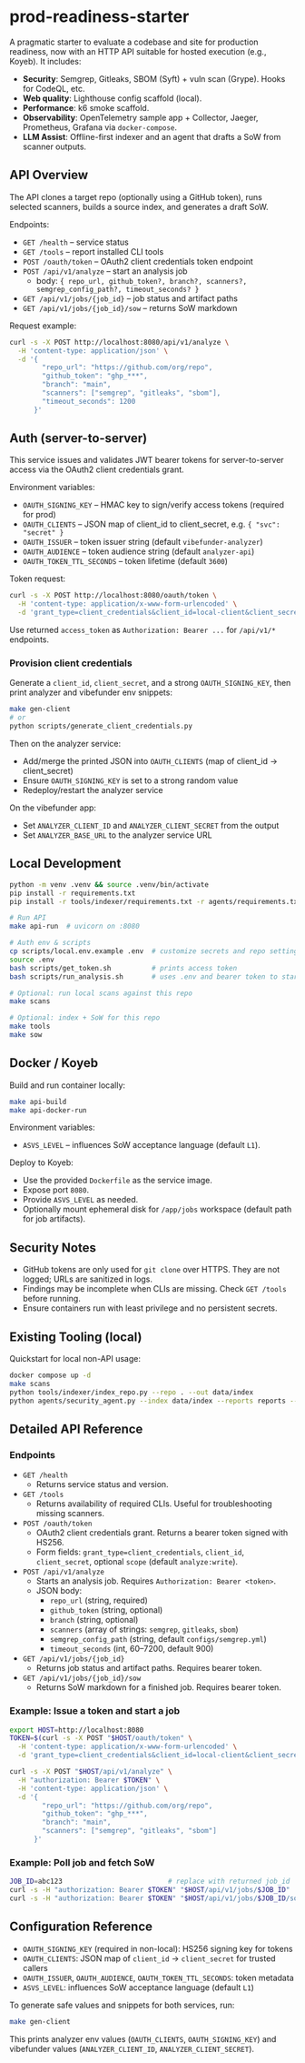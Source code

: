 # prod-readiness-starter

A pragmatic starter to evaluate a codebase and site for production readiness, now with an HTTP API suitable for hosted execution (e.g., Koyeb). It includes:
- **Security**: Semgrep, Gitleaks, SBOM (Syft) + vuln scan (Grype). Hooks for CodeQL, etc.
- **Web quality**: Lighthouse config scaffold (local).
- **Performance**: k6 smoke scaffold.
- **Observability**: OpenTelemetry sample app + Collector, Jaeger, Prometheus, Grafana via `docker-compose`.
- **LLM Assist**: Offline-first indexer and an agent that drafts a SoW from scanner outputs.

## API Overview

The API clones a target repo (optionally using a GitHub token), runs selected scanners, builds a source index, and generates a draft SoW.

Endpoints:
- `GET /health` – service status
- `GET /tools` – report installed CLI tools
- `POST /oauth/token` – OAuth2 client credentials token endpoint
- `POST /api/v1/analyze` – start an analysis job
  - body: `{ repo_url, github_token?, branch?, scanners?, semgrep_config_path?, timeout_seconds? }`
- `GET /api/v1/jobs/{job_id}` – job status and artifact paths
- `GET /api/v1/jobs/{job_id}/sow` – returns SoW markdown

Request example:
```bash
curl -s -X POST http://localhost:8080/api/v1/analyze \
  -H 'content-type: application/json' \
  -d '{
        "repo_url": "https://github.com/org/repo",
        "github_token": "ghp_***",
        "branch": "main",
        "scanners": ["semgrep", "gitleaks", "sbom"],
        "timeout_seconds": 1200
      }'
```

## Auth (server-to-server)

This service issues and validates JWT bearer tokens for server-to-server access via the OAuth2 client credentials grant.

Environment variables:
- `OAUTH_SIGNING_KEY` – HMAC key to sign/verify access tokens (required for prod)
- `OAUTH_CLIENTS` – JSON map of client_id to client_secret, e.g. `{ "svc": "secret" }`
- `OAUTH_ISSUER` – token issuer string (default `vibefunder-analyzer`)
- `OAUTH_AUDIENCE` – token audience string (default `analyzer-api`)
- `OAUTH_TOKEN_TTL_SECONDS` – token lifetime (default `3600`)

Token request:
```bash
curl -s -X POST http://localhost:8080/oauth/token \
  -H 'content-type: application/x-www-form-urlencoded' \
  -d 'grant_type=client_credentials&client_id=local-client&client_secret=local-secret&scope=analyze:write'
```

Use returned `access_token` as `Authorization: Bearer ...` for `/api/v1/*` endpoints.

### Provision client credentials

Generate a `client_id`, `client_secret`, and a strong `OAUTH_SIGNING_KEY`, then print analyzer and vibefunder env snippets:
```bash
make gen-client
# or
python scripts/generate_client_credentials.py
```

Then on the analyzer service:
- Add/merge the printed JSON into `OAUTH_CLIENTS` (map of client_id → client_secret)
- Ensure `OAUTH_SIGNING_KEY` is set to a strong random value
- Redeploy/restart the analyzer service

On the vibefunder app:
- Set `ANALYZER_CLIENT_ID` and `ANALYZER_CLIENT_SECRET` from the output
- Set `ANALYZER_BASE_URL` to the analyzer service URL

## Local Development

```bash
python -m venv .venv && source .venv/bin/activate
pip install -r requirements.txt
pip install -r tools/indexer/requirements.txt -r agents/requirements.txt

# Run API
make api-run  # uvicorn on :8080

# Auth env & scripts
cp scripts/local.env.example .env  # customize secrets and repo settings
source .env
bash scripts/get_token.sh          # prints access token
bash scripts/run_analysis.sh       # uses .env and bearer token to start a job

# Optional: run local scans against this repo
make scans

# Optional: index + SoW for this repo
make tools
make sow
```

## Docker / Koyeb

Build and run container locally:
```bash
make api-build
make api-docker-run
```

Environment variables:
- `ASVS_LEVEL` – influences SoW acceptance language (default `L1`). 

Deploy to Koyeb:
- Use the provided `Dockerfile` as the service image.
- Expose port `8080`.
- Provide `ASVS_LEVEL` as needed.
- Optionally mount ephemeral disk for `/app/jobs` workspace (default path for job artifacts).

## Security Notes
- GitHub tokens are only used for `git clone` over HTTPS. They are not logged; URLs are sanitized in logs.
- Findings may be incomplete when CLIs are missing. Check `GET /tools` before running.
- Ensure containers run with least privilege and no persistent secrets.

## Existing Tooling (local)

Quickstart for local non-API usage:
```bash
docker compose up -d
make scans
python tools/indexer/index_repo.py --repo . --out data/index
python agents/security_agent.py --index data/index --reports reports --out out/sow.md
```

## Detailed API Reference

### Endpoints

- `GET /health`
  - Returns service status and version.
- `GET /tools`
  - Returns availability of required CLIs. Useful for troubleshooting missing scanners.
- `POST /oauth/token`
  - OAuth2 client credentials grant. Returns a bearer token signed with HS256.
  - Form fields: `grant_type=client_credentials`, `client_id`, `client_secret`, optional `scope` (default `analyze:write`).
- `POST /api/v1/analyze`
  - Starts an analysis job. Requires `Authorization: Bearer <token>`.
  - JSON body:
    - `repo_url` (string, required)
    - `github_token` (string, optional)
    - `branch` (string, optional)
    - `scanners` (array of strings: `semgrep`, `gitleaks`, `sbom`)
    - `semgrep_config_path` (string, default `configs/semgrep.yml`)
    - `timeout_seconds` (int, 60–7200, default 900)
- `GET /api/v1/jobs/{job_id}`
  - Returns job status and artifact paths. Requires bearer token.
- `GET /api/v1/jobs/{job_id}/sow`
  - Returns SoW markdown for a finished job. Requires bearer token.

### Example: Issue a token and start a job

```bash
export HOST=http://localhost:8080
TOKEN=$(curl -s -X POST "$HOST/oauth/token" \
  -H 'content-type: application/x-www-form-urlencoded' \
  -d 'grant_type=client_credentials&client_id=local-client&client_secret=local-secret&scope=analyze:write' | jq -r .access_token)

curl -s -X POST "$HOST/api/v1/analyze" \
  -H "authorization: Bearer $TOKEN" \
  -H 'content-type: application/json' \
  -d '{
        "repo_url": "https://github.com/org/repo",
        "github_token": "ghp_***",
        "branch": "main",
        "scanners": ["semgrep", "gitleaks", "sbom"]
      }'
```

### Example: Poll job and fetch SoW

```bash
JOB_ID=abc123                          # replace with returned job_id
curl -s -H "authorization: Bearer $TOKEN" "$HOST/api/v1/jobs/$JOB_ID" | jq .
curl -s -H "authorization: Bearer $TOKEN" "$HOST/api/v1/jobs/$JOB_ID/sow" | jq -r .sow_markdown
```

## Configuration Reference

- `OAUTH_SIGNING_KEY` (required in non-local): HS256 signing key for tokens
- `OAUTH_CLIENTS`: JSON map of `client_id` → `client_secret` for trusted callers
- `OAUTH_ISSUER`, `OAUTH_AUDIENCE`, `OAUTH_TOKEN_TTL_SECONDS`: token metadata
- `ASVS_LEVEL`: influences SoW acceptance language (default `L1`)

To generate safe values and snippets for both services, run:

```bash
make gen-client
```

This prints analyzer env values (`OAUTH_CLIENTS`, `OAUTH_SIGNING_KEY`) and vibefunder values (`ANALYZER_CLIENT_ID`, `ANALYZER_CLIENT_SECRET`).

